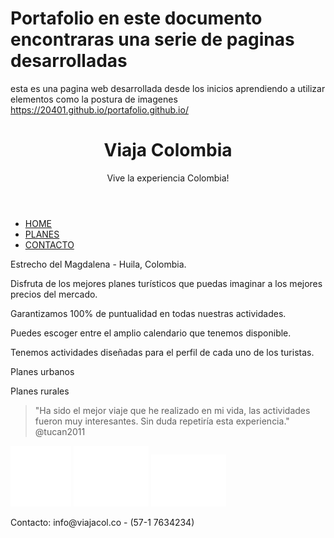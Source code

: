 # Portafolio en este documento encontraras una serie de paginas desarrolladas

esta es una pagina web desarrollada desde los inicios aprendiendo a utilizar elementos como la postura de imagenes 
https://20401.github.io/portafolio.github.io/

<!doctype html>
<html>
<head>
<meta charset="UTF-8">
<title>Fundamentos CSS</title>
<link href="css/main.css" rel="stylesheet">
<script src="//use.edgefonts.net/merienda-one.js"></script>    
</head>

<body>
    
<div>
    <header>
        <h1>Viaja <span>Colo</span><span>mb</span><span>ia</span></h1>
        <p>Vive la experiencia Colombia!</p>
    </header>
    <div id="contenedor">
        <nav>
            <ul>
                <li><a href="#">HOME</a></li>
                <li><a href="#">PLANES</a></li>
                <li><a href="#">CONTACTO</a></li>
            </ul>
        </nav>
        <div id="imgPrinc">
            <p>Estrecho del Magdalena - Huila, Colombia.</p>
        </div>
        <p>Disfruta de los mejores planes turísticos que puedas imaginar a los mejores precios del mercado.</p>
        <aside>
            <section>
                <p>Garantizamos 100% de puntualidad en todas nuestras actividades.</p>
            </section>
            <section>
                <p>Puedes escoger entre el amplio calendario que tenemos disponible.</p>
            </section>
            <section>
                <p>Tenemos actividades diseñadas para el perfil de cada uno de los turistas.</p>
            </section>
        </aside>
        <div class="planes">
            <p>Planes urbanos</p>
        </div>
        <div class="planes">
            <p>Planes rurales</p>
        </div>
        <blockquote>"Ha sido el mejor viaje que he realizado en mi vida, las actividades fueron muy interesantes. Sin duda repetiría esta experiencia." @tucan2011</blockquote>
    </div>
    <footer>
        <div>
            <a href="http://www.facebook.com"><img src="img/facebook.svg"></a>
            <a href="http://www.twitter.com"><img src="img/twitter.svg"></a>
            <a href="http://www.youtube.com"><img src="img/youtube.svg"></a>
            <p>Contacto: info@viajacol.co - (57-1 7634234)</p>
        </div>
    </footer>
</div>    
    
</body>
</html>
